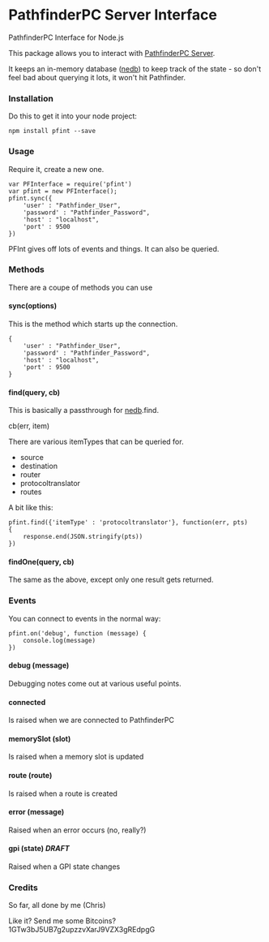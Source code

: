 PathfinderPC Server Interface
=====

PathfinderPC Interface for Node.js

This package allows you to interact with [PathfinderPC Server](www.pathfinderpc.com).  

It keeps an in-memory database ([nedb](https://github.com/louischatriot/nedb)) to keep track of the state - so don't feel bad about querying it lots, it won't hit Pathfinder.  

### Installation

Do this to get it into your node project:

    npm install pfint --save

### Usage

Require it, create a new one.  

    var PFInterface = require('pfint')
    var pfint = new PFInterface();
    pfint.sync({
		'user' : "Pathfinder_User",
		'password' : "Pathfinder_Password",
		'host' : "localhost",
		'port' : 9500
	})

PFInt gives off lots of events and things.  It can also be queried.  

### Methods
There are a coupe of methods you can use 
#### sync(options)
This is the method which starts up the connection.  

    {
		'user' : "Pathfinder_User",
		'password' : "Pathfinder_Password",
		'host' : "localhost",
		'port' : 9500
    }

#### find(query, cb)
This is basically a passthrough for [nedb](https://github.com/louischatriot/nedb).find.  

cb(err, item)

There are various itemTypes that can be queried for.  

* source
* destination
* router
* protocoltranslator
* routes

A bit like this:

    pfint.find({'itemType' : 'protocoltranslator'}, function(err, pts)
    {
        response.end(JSON.stringify(pts))		
    })

#### findOne(query, cb)
The same as the above, except only one result gets returned.

### Events
You can connect to events in the normal way:

    pfint.on('debug', function (message) {
        console.log(message)
    })

#### debug (message)
Debugging notes come out at various useful points.  

#### connected
Is raised when we are connected to PathfinderPC

#### memorySlot (slot)
Is raised when a memory slot is updated

#### route (route)
Is raised when a route is created

#### error (message)
Raised when an error occurs (no, really?)

#### gpi (state) ***DRAFT***
Raised when a GPI state changes 

### Credits
So far, all done by me (Chris)

Like it? Send me some Bitcoins? 1GTw3bJ5UB7g2upzzvXarJ9VZX3gREdpgG

